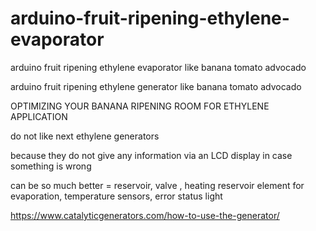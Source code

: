 # arduino-fruit-ripening-ethylene-evaporator
arduino fruit ripening ethylene evaporator like banana tomato advocado

arduino fruit ripening ethylene generator like banana tomato advocado

OPTIMIZING YOUR BANANA RIPENING ROOM FOR ETHYLENE APPLICATION

do not like next ethylene generators

because they do not give any information via an LCD display in case something is wrong

can be so much better = reservoir, valve , heating reservoir element for evaporation, temperature sensors, error status light

https://www.catalyticgenerators.com/how-to-use-the-generator/
